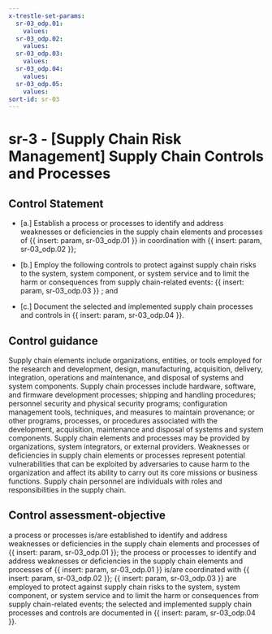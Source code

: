```yaml
---
x-trestle-set-params:
  sr-03_odp.01:
    values:
  sr-03_odp.02:
    values:
  sr-03_odp.03:
    values:
  sr-03_odp.04:
    values:
  sr-03_odp.05:
    values:
sort-id: sr-03
---
```


# sr-3 - \[Supply Chain Risk Management\] Supply Chain Controls and Processes

## Control Statement

- \[a.\] Establish a process or processes to identify and address weaknesses or deficiencies in the supply chain elements and processes of {{ insert: param, sr-03_odp.01 }} in coordination with {{ insert: param, sr-03_odp.02 }};

- \[b.\] Employ the following controls to protect against supply chain risks to the system, system component, or system service and to limit the harm or consequences from supply chain-related events: {{ insert: param, sr-03_odp.03 }} ; and

- \[c.\] Document the selected and implemented supply chain processes and controls in {{ insert: param, sr-03_odp.04 }}.

## Control guidance

Supply chain elements include organizations, entities, or tools employed for the research and development, design, manufacturing, acquisition, delivery, integration, operations and maintenance, and disposal of systems and system components. Supply chain processes include hardware, software, and firmware development processes; shipping and handling procedures; personnel security and physical security programs; configuration management tools, techniques, and measures to maintain provenance; or other programs, processes, or procedures associated with the development, acquisition, maintenance and disposal of systems and system components. Supply chain elements and processes may be provided by organizations, system integrators, or external providers. Weaknesses or deficiencies in supply chain elements or processes represent potential vulnerabilities that can be exploited by adversaries to cause harm to the organization and affect its ability to carry out its core missions or business functions. Supply chain personnel are individuals with roles and responsibilities in the supply chain.

## Control assessment-objective

a process or processes is/are established to identify and address weaknesses or deficiencies in the supply chain elements and processes of {{ insert: param, sr-03_odp.01 }};
the process or processes to identify and address weaknesses or deficiencies in the supply chain elements and processes of {{ insert: param, sr-03_odp.01 }} is/are coordinated with {{ insert: param, sr-03_odp.02 }};
{{ insert: param, sr-03_odp.03 }} are employed to protect against supply chain risks to the system, system component, or system service and to limit the harm or consequences from supply chain-related events;
the selected and implemented supply chain processes and controls are documented in {{ insert: param, sr-03_odp.04 }}.
